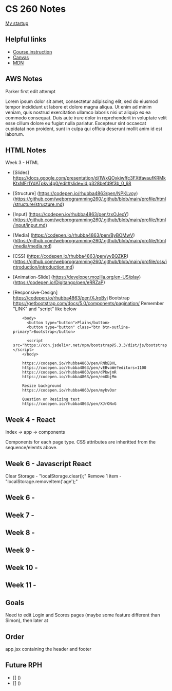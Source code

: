 # CS 260 Notes

[My startup](https://simon.cs260.click)

## Helpful links

- [Course instruction](https://github.com/webprogramming260)
- [Canvas](https://byu.instructure.com)
- [MDN](https://developer.mozilla.org)

## AWS Notes

Parker first edit attempt

Lorem ipsum dolor sit amet, consectetur adipiscing elit, sed do eiusmod tempor incididunt ut labore et dolore magna aliqua. Ut enim ad minim veniam, quis nostrud exercitation ullamco laboris nisi ut aliquip ex ea commodo consequat. Duis aute irure dolor in reprehenderit in voluptate velit esse cillum dolore eu fugiat nulla pariatur. Excepteur sint occaecat cupidatat non proident, sunt in culpa qui officia deserunt mollit anim id est laborum.

## HTML Notes

Week 3 - HTML
- [Slides] 
          https://docs.google.com/presentation/d/1WxQOxkiwffc3FXtfavaufKRMkKtxMFr1YdATpkvi4g0/edit#slide=id.g328befd9f3b_0_68
- [Structure] (https://codepen.io/rhubba4863/pen/NPKLvoy)
          (https://github.com/webprogramming260/.github/blob/main/profile/html/structure/structure.md)
- [Input] (https://codepen.io/rhubba4863/pen/zxOJeoY)
          (https://github.com/webprogramming260/.github/blob/main/profile/html/input/input.md)
- [Media] (https://codepen.io/rhubba4863/pen/ByBOMwV)
          (https://github.com/webprogramming260/.github/blob/main/profile/html/media/media.md)
- [CSS]   (https://codepen.io/rhubba4863/pen/yyBQZKR)
          (https://github.com/webprogramming260/.github/blob/main/profile/css/introduction/introduction.md)
- [Animation-Slide] (https://developer.mozilla.org/en-US/play)
          (https://codepen.io/Digitango/pen/eRRZaP)
- [Responsive-Design]  
          https://codepen.io/rhubba4863/pen/XJroBvj Bootstrap
          https://getbootstrap.com/docs/5.0/components/pagination/
          Remember "LINK" and "script" like below
          <head>
            <link rel="stylesheet" href="https://cdn.jsdelivr.net/npm/bootstrap@5.3.3/dist/css/bootstrap.min.css" />
          </head>

          <body>
            <button type="button">Plain</button>
            <button type="button" class="btn btn-outline-primary">Bootstrap</button>

            <script src="https://cdn.jsdelivr.net/npm/bootstrap@5.3.3/dist/js/bootstrap.bundle.min.js"></script>
          </body>

          https://codepen.io/rhubba4863/pen/RNbEBVL
          https://codepen.io/rhubba4863/pen/vEBvaWe?editors=1100
          https://codepen.io/rhubba4863/pen/dPbwjmR
          https://codepen.io/rhubba4863/pen/emObjMm

          Resize background
          https://codepen.io/rhubba4863/pen/mybvOor

          Question on Resizing text
          https://codepen.io/rhubba4863/pen/XJrONvG
## Week 4 - React

  Index -> app -> components

  Components for each page type. CSS attributes are inheritted from the sequence/elemts above.

## Week 6 - Javascript React

  Clear Storage - "localStorage.clear();"
  Remove 1 item - "localStorage.removeItem('age');"



## Week 6 - 
## Week 7 - 
## Week 8 - 
## Week 9 - 
## Week 10 - 
## Week 11 - 

## Goals
Need to edit Login and Scores pages (maybe some feature different
than Simon), then later at 

## Order
app.jsx containing the header and footer


## Future RPH
- [] ()
- [] ()

